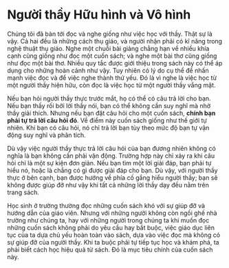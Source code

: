 # Người thầy Hữu hình và Vô hình

Chúng tôi đã bàn tới đọc và nghe giống như việc học với thầy. Thật sự là vậy.
Cả hai đều là những cách thụ giáo, và người nhận phải có kĩ năng trong nghệ thuật
thụ giáo. Nghe một chuỗi bài giảng chẳng hạn về nhiều khía cạnh cũng giống như
đọc một cuốn sách; và nghe một bài thơ cũng giống như đọc một bài thơ. Nhiều quy
tắc được giới thiệu trong sách này có thể áp dụng cho những hoàn cảnh như vậy.
Tuy nhiên có lý do cụ thể để nhấn mạnh việc đọc và để việc nghe thành thứ yếu.
Đó là vì nghe là việc học từ một người thầy hiện hữu, còn đọc là việc học từ
một người thầy vắng mặt.

Nếu bạn hỏi người thầy thực trước mắt, họ có thể có câu trả lời cho bạn. Nếu
bạn thấy rối bởi lời thầy nói, bạn có thể không cần suy nghĩ mà nhờ thầy giải thích.
Nhưng nếu bạn đặt câu hỏi cho một cuốn sách, **chính bạn phải tự trả lời câu hỏi đó**.
Về điểm này cuốn sách giống như thế giới tự nhiên. Khi bạn có câu hỏi, nó chỉ
trả lời bạn tùy theo mức độ bạn tự vận động suy nghĩ và phân tích.

Dù vậy việc người thầy thực trả lời câu hỏi của bạn đương nhiên không có nghĩa
là bạn không cần phải vận động. Trường hợp này chỉ xảy ra khi câu hỏi chỉ là một
sự kiện đơn giản. Nếu bạn tìm một lời giải đáp, bạn phải tự hiểu nó, hoặc là
chẳng có gì được giải đáp cho bạn. Dù vậy, với người thầy thực ở bên cạnh, bạn
được hướng về phía cố gắng hiểu người thầy; bạn sẽ không được giúp đỡ như vậy 
khi tất cả những lời thầy dạy đều nằm trên trang sách.

Học sinh ở trường thường đọc những cuốn sách khó với sự giúp đỡ và hướng dẫn
của giáo viên. Nhưng với những người không còn ngồi ghế nhà trường như chúng ta,
hay với những người trong chúng ta khi muốn đọc những cuốn sách không phải do
yêu cầu hay bắt buộc, việc giáo dục liên tục của ta dựa chủ yếu hoàn toàn vào sách,
dựa vào việc đọc mà không có sự giúp đỡ của người thầy. Khi ta buộc phải tự 
tiếp tục học và khám phá, ta phải biết cách học hiệu quả từ sách. Đó là mục tiêu
chính của cuốn sách này.